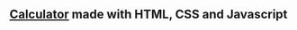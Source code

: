 <h2 align="center"><a href="https://joaopmsa.github.io/Calculator/" target="_blank">Calculator</a> made with HTML, CSS and Javascript</h2>

